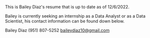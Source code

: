 This is Bailey Diaz's resume that is up to date as of 12/6/2022.

Bailey is currently seeking an internship as a Data Analyst or as a Data Scientist, his contact information can be found down below.  

Bailey Diaz
(951) 807-5252
baileydiaz10@gmail.com